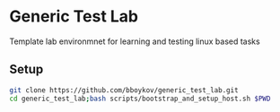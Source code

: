 # Generic Test Lab
Template lab environmnet for learning and testing linux based tasks

## Setup

~~~bash
git clone https://github.com/bboykov/generic_test_lab.git
cd generic_test_lab;bash scripts/bootstrap_and_setup_host.sh $PWD
~~~
